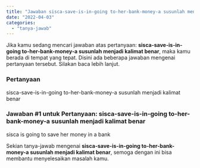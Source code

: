 ```yaml
---
title: "Jawaban sisca-save-is-in-going to-her-bank-money-a susunlah menjadi kalimat benar"
date: "2022-04-03"
categories: 
  - "tanya-jawab"
---
```


Jika kamu sedang mencari jawaban atas pertanyaan: **sisca-save-is-in-going to-her-bank-money-a susunlah menjadi kalimat benar**, maka kamu berada di tempat yang tepat. Disini ada beberapa jawaban mengenai pertanyaan tersebut. Silakan baca lebih lanjut.

### Pertanyaan

sisca-save-is-in-going to-her-bank-money-a susunlah menjadi kalimat benar

### Jawaban #1 untuk Pertanyaan: sisca-save-is-in-going to-her-bank-money-a susunlah menjadi kalimat benar

sisca is going to save her money in a bank

Sekian tanya-jawab mengenai **sisca-save-is-in-going to-her-bank-money-a susunlah menjadi kalimat benar**, semoga dengan ini bisa membantu menyelesaikan masalah kamu.
